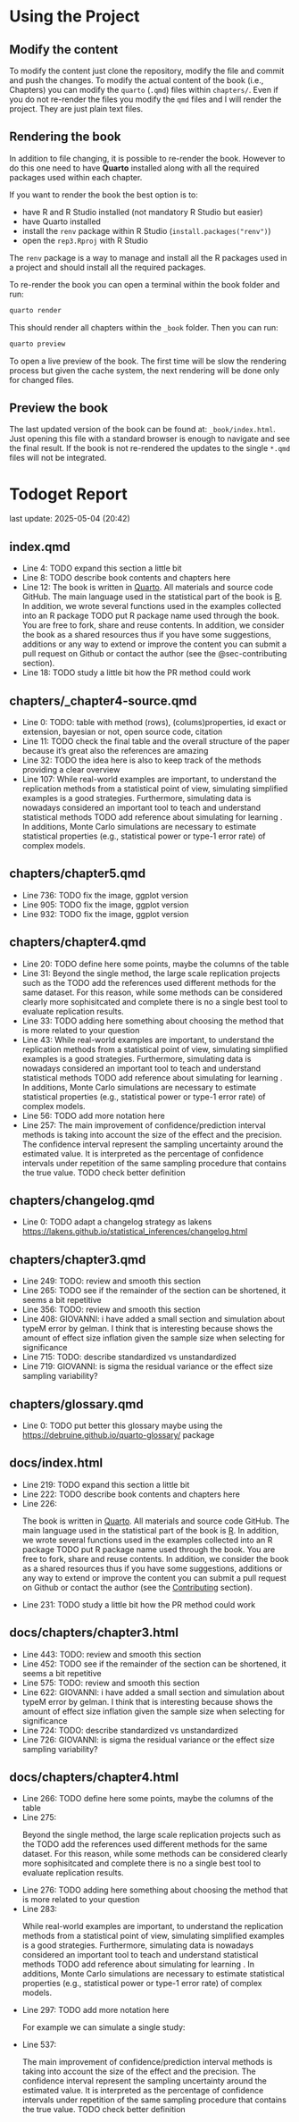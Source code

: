 
<!-- README.md is generated from README.Rmd. Please edit that file -->

# Using the Project

## Modify the content

To modify the content just clone the repository, modify the file and
commit and push the changes. To modify the actual content of the book
(i.e., Chapters) you can modify the `quarto` (`.qmd`) files within
`chapters/`. Even if you do not re-render the files you modify the `qmd`
files and I will render the project. They are just plain text files.

## Rendering the book

In addition to file changing, it is possible to re-render the book.
However to do this one need to have **Quarto** installed along with all
the required packages used within each chapter.

If you want to render the book the best option is to:

  - have R and R Studio installed (not mandatory R Studio but easier)
  - have Quarto installed
  - install the `renv` package within R Studio
    (`install.packages("renv")`)
  - open the `rep3.Rproj` with R Studio

The `renv` package is a way to manage and install all the R packages
used in a project and should install all the required packages.

To re-render the book you can open a terminal within the book folder and
run:

``` bash
quarto render
```

This should render all chapters within the `_book` folder. Then you can
run:

``` bash
quarto preview
```

To open a live preview of the book. The first time will be slow the
rendering process but given the cache system, the next rendering will be
done only for changed files.

## Preview the book

The last updated version of the book can be found at:
`_book/index.html`. Just opening this file with a standard browser is
enough to navigate and see the final result. If the book is not
re-rendered the updates to the single `*.qmd` files will not be
integrated.

# Todoget Report

last update: 2025-05-04 (20:42)

## index.qmd

  - Line 4: TODO expand this section a little bit
  - Line 8: TODO describe book contents and chapters here
  - Line 12: The book is written in [Quarto](https://quarto.org/). All
    materials and source code GitHub. The main language used in the
    statistical part of the book is [R](https://www.r-project.org/). In
    addition, we wrote several functions used in the examples collected
    into an R package TODO put R package name used through the book. You
    are free to fork, share and reuse contents. In addition, we consider
    the book as a shared resources thus if you have some suggestions,
    additions or any way to extend or improve the content you can submit
    a pull request on Github or contact the author (see the
    @sec-contributing section).
  - Line 18: TODO study a little bit how the PR method could work

## chapters/\_chapter4-source.qmd

  - Line 0: TODO: table with method (rows), (colums)properties, id exact
    or extension, bayesian or not, open source code, citation
  - Line 11: TODO check the final table and the overall structure of the
    paper because it’s great also the references are amazing
  - Line 32: TODO the idea here is also to keep track of the methods
    providing a clear overview
  - Line 107: While real-world examples are important, to understand the
    replication methods from a statistical point of view, simulating
    simplified examples is a good strategies. Furthermore, simulating
    data is nowadays considered an important tool to teach and
    understand statistical methods TODO add reference about simulating
    for learning . In additions, Monte Carlo simulations are necessary
    to estimate statistical properties (e.g., statistical power or
    type-1 error rate) of complex models.

## chapters/chapter5.qmd

  - Line 736: TODO fix the image, ggplot version
  - Line 905: TODO fix the image, ggplot version
  - Line 932: TODO fix the image, ggplot version

## chapters/chapter4.qmd

  - Line 20: TODO define here some points, maybe the columns of the
    table
  - Line 31: Beyond the single method, the large scale replication
    projects such as the TODO add the references used different methods
    for the same dataset. For this reason, while some methods can be
    considered clearly more sophisitcated and complete there is no a
    single best tool to evaluate replication results.
  - Line 33: TODO adding here something about choosing the method that
    is more related to your question
  - Line 43: While real-world examples are important, to understand the
    replication methods from a statistical point of view, simulating
    simplified examples is a good strategies. Furthermore, simulating
    data is nowadays considered an important tool to teach and
    understand statistical methods TODO add reference about simulating
    for learning . In additions, Monte Carlo simulations are necessary
    to estimate statistical properties (e.g., statistical power or
    type-1 error rate) of complex models.
  - Line 56: TODO add more notation here
  - Line 257: The main improvement of confidence/prediction interval
    methods is taking into account the size of the effect and the
    precision. The confidence interval represent the sampling
    uncertainty around the estimated value. It is interpreted as the
    percentage of confidence intervals under repetition of the same
    sampling procedure that contains the true value. TODO check better
    definition

## chapters/changelog.qmd

  - Line 0: TODO adapt a changelog strategy as lakens
    <https://lakens.github.io/statistical_inferences/changelog.html>

## chapters/chapter3.qmd

  - Line 249: TODO: review and smooth this section
  - Line 265: TODO see if the remainder of the section can be shortened,
    it seems a bit repetitive
  - Line 356: TODO: review and smooth this section
  - Line 408: GIOVANNI: i have added a small section and simulation
    about typeM error by gelman. I think that is interesting because
    shows the amount of effect size inflation given the sample size when
    selecting for significance
  - Line 715: TODO: describe standardized vs unstandardized
  - Line 719: GIOVANNI: is sigma the residual variance or the effect
    size sampling variability?

## chapters/glossary.qmd

  - Line 0: TODO put better this glossary maybe using the
    <https://debruine.github.io/quarto-glossary/> package

## docs/index.html

  - Line 219: TODO expand this section a little bit
  - Line 222: TODO describe book contents and chapters here
  - Line 226:
    <p>
    The book is written in <a href="https://quarto.org/">Quarto</a>. All
    materials and source code GitHub. The main language used in the
    statistical part of the book is
    <a href="https://www.r-project.org/">R</a>. In addition, we wrote
    several functions used in the examples collected into an R package
    TODO put R package name used through the book. You are free to fork,
    share and reuse contents. In addition, we consider the book as a
    shared resources thus if you have some suggestions, additions or any
    way to extend or improve the content you can submit a pull request
    on Github or contact the author (see the
    <a href="sec-contributing" class="quarto-xref"><span>Contributing</span></a>
    section).
    </p>
  - Line 231: TODO study a little bit how the PR method could work

## docs/chapters/chapter3.html

  - Line 443: TODO: review and smooth this section
  - Line 452: TODO see if the remainder of the section can be shortened,
    it seems a bit repetitive
  - Line 575: TODO: review and smooth this section
  - Line 622: GIOVANNI: i have added a small section and simulation
    about typeM error by gelman. I think that is interesting because
    shows the amount of effect size inflation given the sample size when
    selecting for significance
  - Line 724: TODO: describe standardized vs unstandardized
  - Line 726: GIOVANNI: is sigma the residual variance or the effect
    size sampling variability?

## docs/chapters/chapter4.html

  - Line 266: TODO define here some points, maybe the columns of the
    table
  - Line 275:
    <p>
    Beyond the single method, the large scale replication projects such
    as the TODO add the references used different methods for the same
    dataset. For this reason, while some methods can be considered
    clearly more sophisitcated and complete there is no a single best
    tool to evaluate replication results.
    </p>
  - Line 276: TODO adding here something about choosing the method that
    is more related to your question
  - Line 283:
    <p>
    While real-world examples are important, to understand the
    replication methods from a statistical point of view, simulating
    simplified examples is a good strategies. Furthermore, simulating
    data is nowadays considered an important tool to teach and
    understand statistical methods TODO add reference about simulating
    for learning . In additions, Monte Carlo simulations are necessary
    to estimate statistical properties (e.g., statistical power or
    type-1 error rate) of complex models.
    </p>
  - Line 297: TODO add more notation here
    <p>
    For example we can simulate a single study:
    </p>
  - Line 537:
    <p>
    The main improvement of confidence/prediction interval methods is
    taking into account the size of the effect and the precision. The
    confidence interval represent the sampling uncertainty around the
    estimated value. It is interpreted as the percentage of confidence
    intervals under repetition of the same sampling procedure that
    contains the true value. TODO check better definition
    </p>

